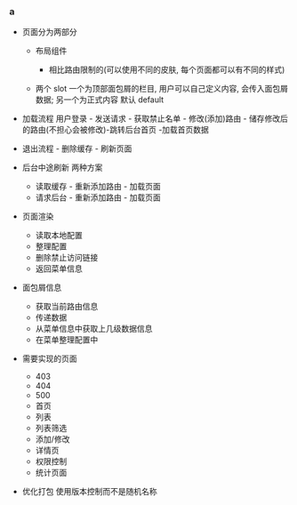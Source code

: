 ### a

- 页面分为两部分

  - 布局组件
    - 相比路由限制的(可以使用不同的皮肤, 每个页面都可以有不同的样式)

  - 两个 slot 一个为顶部面包屑的栏目, 用户可以自己定义内容, 会传入面包屑数据; 另一个为正式内容 默认 default

- 加载流程 用户登录 - 发送请求 - 获取禁止名单 - 修改(添加)路由 - 储存修改后的路由(不担心会被修改)-跳转后台首页 -加载首页数据

- 退出流程 - 删除缓存 - 刷新页面

- 后台中途刷新 两种方案

  - 读取缓存 - 重新添加路由 - 加载页面
  - 请求后台 - 重新添加路由 - 加载页面

- 页面渲染

  - 读取本地配置
  - 整理配置
  - 删除禁止访问链接
  - 返回菜单信息

- 面包屑信息

  - 获取当前路由信息
  - 传递数据
  - 从菜单信息中获取上几级数据信息
  - 在菜单整理配置中

- 需要实现的页面

  - 403
  - 404
  - 500
  - 首页
  - 列表
  - 列表筛选
  - 添加/修改
  - 详情页
  - 权限控制
  - 统计页面

- 优化打包 使用版本控制而不是随机名称